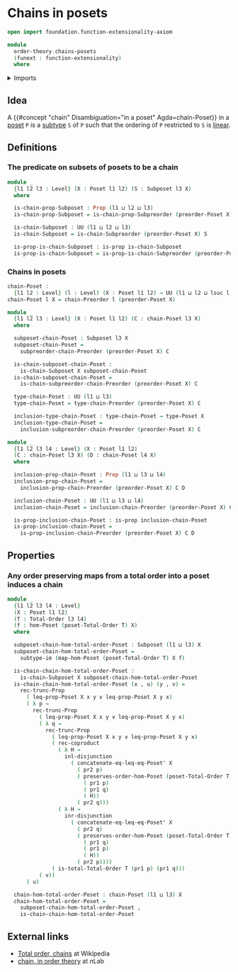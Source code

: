 # Chains in posets

```agda
open import foundation.function-extensionality-axiom

module
  order-theory.chains-posets
  (funext : function-extensionality)
  where
```

<details><summary>Imports</summary>

```agda
open import foundation.coproduct-types funext
open import foundation.dependent-pair-types
open import foundation.disjunction funext
open import foundation.existential-quantification funext
open import foundation.function-types funext
open import foundation.identity-types funext
open import foundation.images funext
open import foundation.propositional-truncations funext
open import foundation.propositions funext
open import foundation.subtypes funext
open import foundation.universe-levels

open import order-theory.chains-preorders funext
open import order-theory.order-preserving-maps-posets funext
open import order-theory.posets funext
open import order-theory.subposets funext
open import order-theory.total-orders funext
```

</details>

## Idea

A {{#concept "chain" Disambiguation="in a poset" Agda=chain-Poset}} in a
[poset](order-theory.posets.md) `P` is a [subtype](foundation-core.subtypes.md)
`S` of `P` such that the ordering of `P` restricted to `S` is
[linear](order-theory.total-orders.md).

## Definitions

### The predicate on subsets of posets to be a chain

```agda
module _
  {l1 l2 l3 : Level} (X : Poset l1 l2) (S : Subposet l3 X)
  where

  is-chain-prop-Subposet : Prop (l1 ⊔ l2 ⊔ l3)
  is-chain-prop-Subposet = is-chain-prop-Subpreorder (preorder-Poset X) S

  is-chain-Subposet : UU (l1 ⊔ l2 ⊔ l3)
  is-chain-Subposet = is-chain-Subpreorder (preorder-Poset X) S

  is-prop-is-chain-Subposet : is-prop is-chain-Subposet
  is-prop-is-chain-Subposet = is-prop-is-chain-Subpreorder (preorder-Poset X) S
```

### Chains in posets

```agda
chain-Poset :
  {l1 l2 : Level} (l : Level) (X : Poset l1 l2) → UU (l1 ⊔ l2 ⊔ lsuc l)
chain-Poset l X = chain-Preorder l (preorder-Poset X)

module _
  {l1 l2 l3 : Level} (X : Poset l1 l2) (C : chain-Poset l3 X)
  where

  subposet-chain-Poset : Subposet l3 X
  subposet-chain-Poset =
    subpreorder-chain-Preorder (preorder-Poset X) C

  is-chain-subposet-chain-Poset :
    is-chain-Subposet X subposet-chain-Poset
  is-chain-subposet-chain-Poset =
    is-chain-subpreorder-chain-Preorder (preorder-Poset X) C

  type-chain-Poset : UU (l1 ⊔ l3)
  type-chain-Poset = type-chain-Preorder (preorder-Poset X) C

  inclusion-type-chain-Poset : type-chain-Poset → type-Poset X
  inclusion-type-chain-Poset =
    inclusion-subpreorder-chain-Preorder (preorder-Poset X) C

module _
  {l1 l2 l3 l4 : Level} (X : Poset l1 l2)
  (C : chain-Poset l3 X) (D : chain-Poset l4 X)
  where

  inclusion-prop-chain-Poset : Prop (l1 ⊔ l3 ⊔ l4)
  inclusion-prop-chain-Poset =
    inclusion-prop-chain-Preorder (preorder-Poset X) C D

  inclusion-chain-Poset : UU (l1 ⊔ l3 ⊔ l4)
  inclusion-chain-Poset = inclusion-chain-Preorder (preorder-Poset X) C D

  is-prop-inclusion-chain-Poset : is-prop inclusion-chain-Poset
  is-prop-inclusion-chain-Poset =
    is-prop-inclusion-chain-Preorder (preorder-Poset X) C D
```

## Properties

### Any order preserving maps from a total order into a poset induces a chain

```agda
module _
  {l1 l2 l3 l4 : Level}
  (X : Poset l1 l2)
  (T : Total-Order l3 l4)
  (f : hom-Poset (poset-Total-Order T) X)
  where

  subposet-chain-hom-total-order-Poset : Subposet (l1 ⊔ l3) X
  subposet-chain-hom-total-order-Poset =
    subtype-im (map-hom-Poset (poset-Total-Order T) X f)

  is-chain-chain-hom-total-order-Poset :
    is-chain-Subposet X subposet-chain-hom-total-order-Poset
  is-chain-chain-hom-total-order-Poset (x , u) (y , v) =
    rec-trunc-Prop
      ( leq-prop-Poset X x y ∨ leq-prop-Poset X y x)
      ( λ p →
        rec-trunc-Prop
          ( leq-prop-Poset X x y ∨ leq-prop-Poset X y x)
          ( λ q →
            rec-trunc-Prop
              ( leq-prop-Poset X x y ∨ leq-prop-Poset X y x)
              ( rec-coproduct
                ( λ H →
                  inl-disjunction
                    ( concatenate-eq-leq-eq-Poset' X
                      ( pr2 p)
                      ( preserves-order-hom-Poset (poset-Total-Order T) X f
                        ( pr1 p)
                        ( pr1 q)
                        ( H))
                      ( pr2 q)))
                ( λ H →
                  inr-disjunction
                    ( concatenate-eq-leq-eq-Poset' X
                      ( pr2 q)
                      ( preserves-order-hom-Poset (poset-Total-Order T) X f
                        ( pr1 q)
                        ( pr1 p)
                        ( H))
                      ( pr2 p))))
              ( is-total-Total-Order T (pr1 p) (pr1 q)))
          ( v))
      ( u)

  chain-hom-total-order-Poset : chain-Poset (l1 ⊔ l3) X
  chain-hom-total-order-Poset =
    subposet-chain-hom-total-order-Poset ,
    is-chain-chain-hom-total-order-Poset
```

## External links

- [Total order, chains](https://en.wikipedia.org/wiki/Total_order#Chains) at
  Wikipedia
- [chain, in order theory](https://ncatlab.org/nlab/show/chain#in_order_theory)
  at $n$Lab
